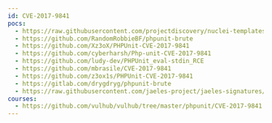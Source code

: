 ```yaml
---
id: CVE-2017-9841
pocs:
  - https://raw.githubusercontent.com/projectdiscovery/nuclei-templates/master/cves/2017/CVE-2017-9841.yaml
  - https://github.com/RandomRobbieBF/phpunit-brute
  - https://github.com/Xz3oX/PHPUnit-CVE-2017-9841
  - https://github.com/cyberharsh/Php-unit-CVE-2017-9841
  - https://github.com/ludy-dev/PHPUnit_eval-stdin_RCE
  - https://github.com/mbrasile/CVE-2017-9841
  - https://github.com/z3ox1s/PHPUnit-CVE-2017-9841
  - https://gitlab.com/drygdryg/phpunit-brute
  - https://raw.githubusercontent.com/jaeles-project/jaeles-signatures/master/cves/phpunit-code-injection-cve-2017-9841.yaml
courses:
  - https://github.com/vulhub/vulhub/tree/master/phpunit/CVE-2017-9841
---
```

